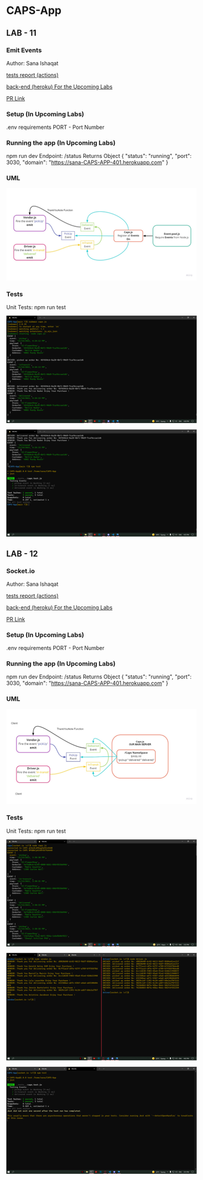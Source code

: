 # CAPS-App

## LAB - 11
### Emit Events  
Author: Sana Ishaqat

[tests report (actions)](https://github.com/SanaIshaqat/CAPS-App/actions)

[back-end (heroku) For the Upcoming Labs](https://sana-CAPS-APP-401.herokuapp.com)

[PR Link](https://github.com/SanaIshaqat/CAPS-App/pull/1)

### Setup (In Upcoming Labs)
.env requirements
PORT - Port Number


### Running the app (In Upcoming Labs)
npm run dev
Endpoint: /status
Returns Object
{
  "status": "running",
  "port": 3030,
  "domain": "https://sana-CAPS-APP-401.herokuapp.com"
}
### UML
![](UML11.jpg)
### Tests
Unit Tests: npm run test

![](Lab11Console.logObj.PNG)

![](Lab11AllPassed.PNG)


## LAB - 12
### Socket.io
Author: Sana Ishaqat

[tests report (actions)](https://github.com/SanaIshaqat/CAPS-App/actions)

[back-end (heroku) For the Upcoming Labs](https://sana-CAPS-APP-401.herokuapp.com)

[PR Link](https://github.com/SanaIshaqat/CAPS-App/pull/1)

### Setup (In Upcoming Labs)
.env requirements
PORT - Port Number


### Running the app (In Upcoming Labs)
npm run dev
Endpoint: /status
Returns Object
{
  "status": "running",
  "port": 3030,
  "domain": "https://sana-CAPS-APP-401.herokuapp.com"
}
### UML

![](UML12.jpg)

### Tests
Unit Tests: npm run test

![](Lab12Caps.PNG)

![](Lab12DriverVendor.PNG)

![](Lab12AllPassed.PNG)

